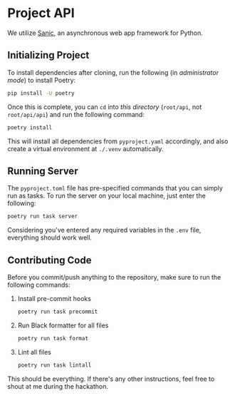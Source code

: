 # Project API

We utilize [Sanic](https://sanic.dev), an asynchronous web app framework for Python.

## Initializing Project

To install dependencies after cloning, run the following (in *administrator mode*) to install Poetry:

```bash
pip install -U poetry
```

Once this is complete, you can `cd` into *this directory* (`root/api`, not `root/api/api`) and run the following command:

```bash
poetry install
```

This will install all dependencies from `pyproject.yaml` accordingly, and also create a virtual environment at `./.venv` automatically.

## Running Server

The `pyproject.toml` file has pre-specified commands that you can simply run as tasks. To run the server on your local machine, just enter the following:

```bash
poetry run task server
```

Considering you've entered any required variables in the `.env` file, everything should work well.

## Contributing Code

Before you commit/push anything to the repository, make sure to run the following commands:

1. Install pre-commit hooks
	```bash
	poetry run task precommit
	```

2. Run Black formatter for all files
	```bash
	poetry run task format
	```

3. Lint all files
	```bash
	poetry run task lintall
	```

This should be everything. If there's any other instructions, feel free to shout at me during the hackathon.
